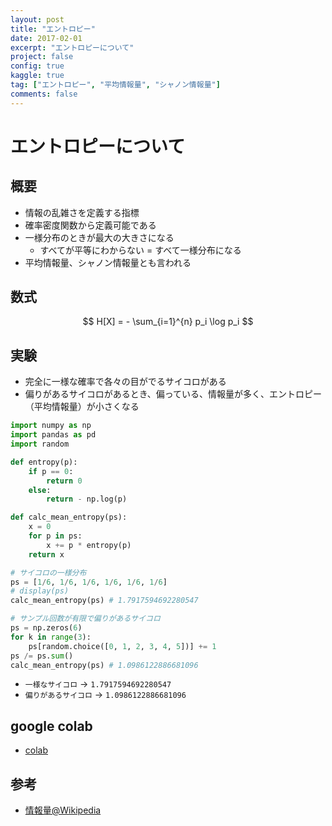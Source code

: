 ```yaml
---
layout: post
title: "エントロピー"
date: 2017-02-01
excerpt: "エントロピーについて"
project: false
config: true
kaggle: true
tag: ["エントロピー", "平均情報量", "シャノン情報量"]
comments: false
---
```


# エントロピーについて

## 概要
 - 情報の乱雑さを定義する指標
 - 確率密度関数から定義可能である
 - 一様分布のときが最大の大きさになる
   - すべてが平等にわからない = すべて一様分布になる
 - 平均情報量、シャノン情報量とも言われる

## 数式

$$
H[X] = - \sum_{i=1}^{n} p_i \log p_i
$$

## 実験
 - 完全に一様な確率で各々の目がでるサイコロがある
 - 偏りがあるサイコロがあるとき、偏っている、情報量が多く、エントロピー（平均情報量）が小さくなる

```python
import numpy as np
import pandas as pd
import random

def entropy(p):
    if p == 0:
        return 0
    else:
        return - np.log(p)

def calc_mean_entropy(ps):
    x = 0
    for p in ps:
        x += p * entropy(p)
    return x

# サイコロの一様分布
ps = [1/6, 1/6, 1/6, 1/6, 1/6, 1/6]
# display(ps)
calc_mean_entropy(ps) # 1.7917594692280547

# サンプル回数が有限で偏りがあるサイコロ
ps = np.zeros(6)
for k in range(3):
    ps[random.choice([0, 1, 2, 3, 4, 5])] += 1
ps /= ps.sum()
calc_mean_entropy(ps) # 1.0986122886681096
```
 - `一様なサイコロ` -> `1.7917594692280547`
 - `偏りがあるサイコロ` -> `1.0986122886681096`


## google colab
 - [colab](https://colab.research.google.com/drive/14DxkzyW3rHWkvLTCCHyq-tgBHHoBFHPP?usp=sharing)

## 参考
 - [情報量@Wikipedia](https://ja.wikipedia.org/wiki/%E6%83%85%E5%A0%B1%E9%87%8F)
